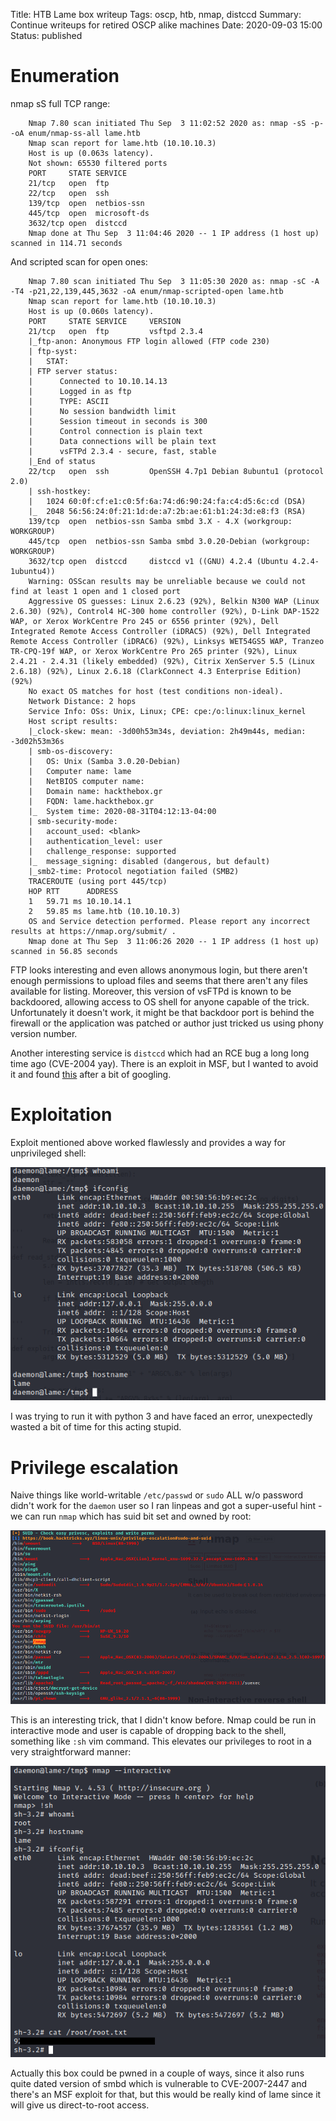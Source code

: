 Title: HTB Lame box writeup
Tags: oscp, htb, nmap, distccd
Summary: Continue writeups for retired OSCP alike machines
Date: 2020-09-03 15:00
Status: published

# Enumeration
nmap sS full TCP range:
```text
    Nmap 7.80 scan initiated Thu Sep  3 11:02:52 2020 as: nmap -sS -p- -oA enum/nmap-ss-all lame.htb
    Nmap scan report for lame.htb (10.10.10.3)
    Host is up (0.063s latency).
    Not shown: 65530 filtered ports
    PORT     STATE SERVICE
    21/tcp   open  ftp
    22/tcp   open  ssh
    139/tcp  open  netbios-ssn
    445/tcp  open  microsoft-ds
    3632/tcp open  distccd
    Nmap done at Thu Sep  3 11:04:46 2020 -- 1 IP address (1 host up) scanned in 114.71 seconds
```
And scripted scan for open ones:
```text
    Nmap 7.80 scan initiated Thu Sep  3 11:05:30 2020 as: nmap -sC -A -T4 -p21,22,139,445,3632 -oA enum/nmap-scripted-open lame.htb
    Nmap scan report for lame.htb (10.10.10.3)
    Host is up (0.060s latency).
    PORT     STATE SERVICE     VERSION
    21/tcp   open  ftp         vsftpd 2.3.4
    |_ftp-anon: Anonymous FTP login allowed (FTP code 230)
    | ftp-syst: 
    |   STAT: 
    | FTP server status:
    |      Connected to 10.10.14.13
    |      Logged in as ftp
    |      TYPE: ASCII
    |      No session bandwidth limit
    |      Session timeout in seconds is 300
    |      Control connection is plain text
    |      Data connections will be plain text
    |      vsFTPd 2.3.4 - secure, fast, stable
    |_End of status
    22/tcp   open  ssh         OpenSSH 4.7p1 Debian 8ubuntu1 (protocol 2.0)
    | ssh-hostkey: 
    |   1024 60:0f:cf:e1:c0:5f:6a:74:d6:90:24:fa:c4:d5:6c:cd (DSA)
    |_  2048 56:56:24:0f:21:1d:de:a7:2b:ae:61:b1:24:3d:e8:f3 (RSA)
    139/tcp  open  netbios-ssn Samba smbd 3.X - 4.X (workgroup: WORKGROUP)
    445/tcp  open  netbios-ssn Samba smbd 3.0.20-Debian (workgroup: WORKGROUP)
    3632/tcp open  distccd     distccd v1 ((GNU) 4.2.4 (Ubuntu 4.2.4-1ubuntu4))
    Warning: OSScan results may be unreliable because we could not find at least 1 open and 1 closed port
    Aggressive OS guesses: Linux 2.6.23 (92%), Belkin N300 WAP (Linux 2.6.30) (92%), Control4 HC-300 home controller (92%), D-Link DAP-1522 WAP, or Xerox WorkCentre Pro 245 or 6556 printer (92%), Dell Integrated Remote Access Controller (iDRAC5) (92%), Dell Integrated Remote Access Controller (iDRAC6) (92%), Linksys WET54GS5 WAP, Tranzeo TR-CPQ-19f WAP, or Xerox WorkCentre Pro 265 printer (92%), Linux 2.4.21 - 2.4.31 (likely embedded) (92%), Citrix XenServer 5.5 (Linux 2.6.18) (92%), Linux 2.6.18 (ClarkConnect 4.3 Enterprise Edition) (92%)
    No exact OS matches for host (test conditions non-ideal).
    Network Distance: 2 hops
    Service Info: OSs: Unix, Linux; CPE: cpe:/o:linux:linux_kernel
    Host script results:
    |_clock-skew: mean: -3d00h53m34s, deviation: 2h49m44s, median: -3d02h53m36s
    | smb-os-discovery: 
    |   OS: Unix (Samba 3.0.20-Debian)
    |   Computer name: lame
    |   NetBIOS computer name: 
    |   Domain name: hackthebox.gr
    |   FQDN: lame.hackthebox.gr
    |_  System time: 2020-08-31T04:12:13-04:00
    | smb-security-mode: 
    |   account_used: <blank>
    |   authentication_level: user
    |   challenge_response: supported
    |_  message_signing: disabled (dangerous, but default)
    |_smb2-time: Protocol negotiation failed (SMB2)
    TRACEROUTE (using port 445/tcp)
    HOP RTT      ADDRESS
    1   59.71 ms 10.10.14.1
    2   59.85 ms lame.htb (10.10.10.3)
    OS and Service detection performed. Please report any incorrect results at https://nmap.org/submit/ .
    Nmap done at Thu Sep  3 11:06:26 2020 -- 1 IP address (1 host up) scanned in 56.85 seconds
```

FTP looks interesting and even allows anonymous login, but there aren't enough permissions to upload files
and seems that there aren't any files available for listing. Moreover, this version of vsFTPd is known to
be backdoored, allowing access to OS shell for anyone capable of the trick. Unfortunately it doesn't work,
it might be that backdoor port is behind the firewall or the application was patched or author just 
tricked us using phony version number.

Another interesting service is `distccd` which had an RCE bug a long long time ago (CVE-2004 yay). There is an
exploit in MSF, but I wanted to avoid it and found [this](https://gist.githubusercontent.com/DarkCoderSc/4dbf6229a93e75c3bdf6b467e67a9855/raw/48ab4eb0bd69cac67bc97fbe182e39e5ded99f9f/distccd_rce_CVE-2004-2687.py) 
after a bit of googling.

# Exploitation
Exploit mentioned above worked flawlessly and provides a way for unprivileged shell:

![unpriv shell](/cstatic/htb-lame/unpriv-shell.png)

I was trying to run it with python 3 and have faced an error, unexpectedly wasted a bit of time for this acting stupid.

# Privilege escalation
Naive things like world-writable `/etc/passwd` or `sudo` ALL w/o password didn't work for the `daemon` user
so I ran linpeas and got a super-useful hint - we can run `nmap` which has suid bit set and owned by root:

![nmap suid](/cstatic/htb-lame/suid-nmap.png)

This is an interesting trick, that I didn't know before. Nmap could be run in interactive mode and user is
capable of dropping back to the shell, something like `:sh` vim command. This elevates our privileges to root
in a very straightforward manner:

![root shell](/cstatic/htb-lame/root-shell.png)

Actually this box could be pwned in a couple of ways, since it also runs quite dated version of smbd which is
vulnerable to CVE-2007-2447 and there's an MSF exploit for that, but this would be really kind of lame
since it will give us direct-to-root access.
